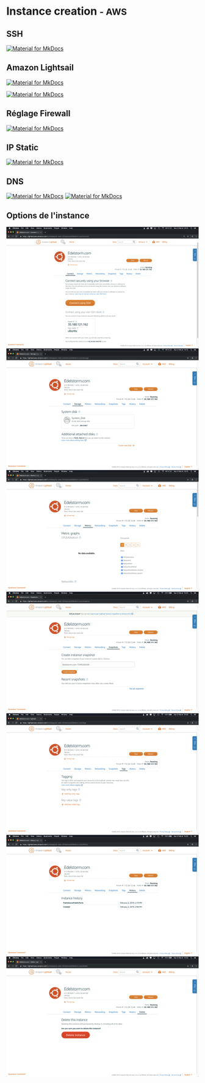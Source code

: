 # Instance creation <small>- AWS</small>

## SSH

[![Material for MkDocs](assets/images/aws/creation-instance/en/1.gif)](assets/images/aws/creation-instance/en/1.gif)

## Amazon Lightsail

[![Material for MkDocs](assets/images/aws/creation-instance/en/2.gif)](assets/images/aws/creation-instance/en/2.gif)

[![Material for MkDocs](assets/images/aws/creation-instance/en/3.gif)](assets/images/aws/creation-instance/en/3.gif)

## Réglage Firewall

[![Material for MkDocs](assets/images/aws/creation-instance/en/11.gif)](assets/images/aws/creation-instance/en/11.gif)

## IP Static

[![Material for MkDocs](assets/images/aws/creation-instance/en/12.gif)](assets/images/aws/creation-instance/en/12.gif)

## DNS

[![Material for MkDocs](assets/images/aws/creation-instance/en/13.gif)](assets/images/aws/creation-instance/en/13.gif)
[![Material for MkDocs](assets/images/aws/creation-instance/en/14.gif)](assets/images/aws/creation-instance/en/14.gif)

## Options de l'instance

[![Material for MkDocs](assets/images/aws/creation-instance/en/4.png)](assets/images/aws/creation-instance/en/4.png)
[![Material for MkDocs](assets/images/aws/creation-instance/en/5.png)](assets/images/aws/creation-instance/en/5.png)
[![Material for MkDocs](assets/images/aws/creation-instance/en/6.png)](assets/images/aws/creation-instance/en/6.png)
[![Material for MkDocs](assets/images/aws/creation-instance/en/7.png)](assets/images/aws/creation-instance/en/7.png)
[![Material for MkDocs](assets/images/aws/creation-instance/en/8.png)](assets/images/aws/creation-instance/en/8.png)
[![Material for MkDocs](assets/images/aws/creation-instance/en/9.png)](assets/images/aws/creation-instance/en/9.png)
[![Material for MkDocs](assets/images/aws/creation-instance/en/10.png)](assets/images/aws/creation-instance/en/10.png)
